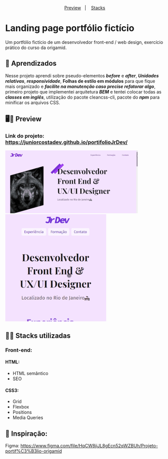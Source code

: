 
<p align="center">
  <a href="#🖥️📱-preview">Preview</a>&nbsp;&nbsp;&nbsp;|&nbsp;&nbsp;&nbsp;
  <a href="#👨‍💻-stack-utilizadas">Stacks</a>
</p>

# Landing page portfólio fictício
Um portfólio fictício de um desenvolvedor front-end / web design, exercício prático do curso da origamid.

## 📝 Aprendizados
Nesse projeto aprendi sobre pseudo-elementos _**before**_ e _**after**_, _**Unidades relativas**_, _**responsividade**_, **Folhas de estilo em módulos** para que fique mais organizado e _**facilite na manutenção caso precise refatorar algo**_, primeiro projeto que implementei arquitetura _**BEM**_ e tentei colocar todas as _**classes em inglês**_, utilização do pacote cleancss-cli, pacote do _**npm**_ para minificar os arquivos CSS.

## 🖥️📱 Preview
### Link do projeto: <https://juniorcostadev.github.io/portifolioJrDev/>
![App gif](.github/gifportifolio.gif)
![App gif](.github/portifoliomobile.gif)

## 👨‍💻 Stacks utilizadas
  ### Front-end:
  #### HTML:
  * HTML semântico
  * SEO
  
  
  #### CSS3:
  * Grid
  * Flexbox
  * Positions
  * Media Queries

## 🎨 Inspiração:
Figma: <https://www.figma.com/file/HqCW8jiJL8gEcn52qWZBUh/Projeto-portif%C3%B3lio-origamid>




